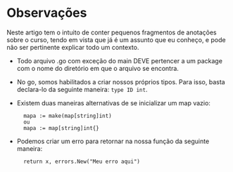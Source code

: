 # Observações
Neste artigo tem o intuito de conter pequenos fragmentos de anotações sobre o curso, tendo em vista que já é um assunto que eu conheço, e pode não ser pertinente explicar todo um contexto.

- Todo arquivo .go com exceção do main DEVE pertencer a um package com o nome do diretório em que o arquivo se encontra.

- No go, somos habilitados a criar nossos próprios tipos. Para isso, basta declara-lo da seguinte maneira: `type ID int`.

- Existem duas maneiras alternativas de se inicializar um map vazio: 
        
        mapa := make(map[string]int)
        ou
        mapa := map[string]int{}

- Podemos criar um erro para retornar na nossa função da seguinte maneira:

        return x, errors.New("Meu erro aqui")

